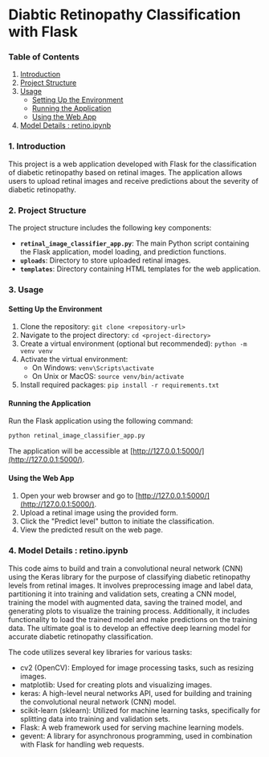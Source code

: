 # Diabtic Retinopathy Classification with Flask

### Table of Contents

1. [Introduction](#introduction)
2. [Project Structure](#project-structure)
3. [Usage](#usage)
   - [Setting Up the Environment](#setting-up-the-environment)
   - [Running the Application](#running-the-application)
   - [Using the Web App](#using-the-web-app)
4. [Model Details : retino.ipynb](#model-details)

### 1. Introduction<a name="introduction"></a>

This project is a web application developed with Flask for the classification of diabetic retinopathy based on retinal images. The application allows users to upload retinal images and receive predictions about the severity of diabetic retinopathy.

### 2. Project Structure<a name="project-structure"></a>

The project structure includes the following key components:

- **`retinal_image_classifier_app.py`**: The main Python script containing the Flask application, model loading, and prediction functions.
- **`uploads`**: Directory to store uploaded retinal images.
- **`templates`**: Directory containing HTML templates for the web application.

### 3. Usage<a name="usage"></a>

#### Setting Up the Environment<a name="setting-up-the-environment"></a>

1. Clone the repository: `git clone <repository-url>`
2. Navigate to the project directory: `cd <project-directory>`
3. Create a virtual environment (optional but recommended): `python -m venv venv`
4. Activate the virtual environment:
   - On Windows: `venv\Scripts\activate`
   - On Unix or MacOS: `source venv/bin/activate`
5. Install required packages: `pip install -r requirements.txt`

#### Running the Application<a name="running-the-application"></a>

Run the Flask application using the following command:

```bash
python retinal_image_classifier_app.py 
```

The application will be accessible at [http://127.0.0.1:5000/](http://127.0.0.1:5000/).

#### Using the Web App<a name="using-the-web-app"></a>

1. Open your web browser and go to [http://127.0.0.1:5000/](http://127.0.0.1:5000/).
2. Upload a retinal image using the provided form.
3. Click the "Predict level" button to initiate the classification.
4. View the predicted result on the web page.

### 4. Model Details : retino.ipynb <a name="model-details"></a>

This code aims to build and train a convolutional neural network (CNN) using the Keras library for the purpose of classifying diabetic retinopathy levels from retinal images. It involves preprocessing image and label data, partitioning it into training and validation sets, creating a CNN model, training the model with augmented data, saving the trained model, and generating plots to visualize the training process. Additionally, it includes functionality to load the trained model and make predictions on the training data. The ultimate goal is to develop an effective deep learning model for accurate diabetic retinopathy classification.

The code utilizes several key libraries for various tasks:
  - cv2 (OpenCV): Employed for image processing tasks, such as resizing images.
  - matplotlib: Used for creating plots and visualizing images.
  - keras: A high-level neural networks API, used for building and training the convolutional neural network (CNN) model.
  - scikit-learn (sklearn): Utilized for machine learning tasks, specifically for splitting data into training and validation sets.
  - Flask: A web framework used for serving machine learning models.
  - gevent: A library for asynchronous programming, used in combination with Flask for handling web requests.
